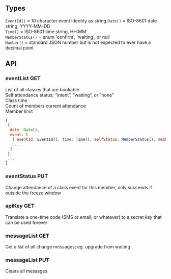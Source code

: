## Types
`EventId()` = 10 character event identity as string
`Date()` = ISO-8601 date string, YYYY-MM-DD  
`Time()` = ISO-8601 time string, HH:MM  
`MemberStatus()` = enum 'confirm', 'waiting', or null  
`Number()` = standard JSON number but is not expected to ever have a decimal point  

## API
### eventList GET
List of all classes that are bookable  
Self attendance status; “intent”, “waiting”, or “none”  
Class time  
Count of members current attendance  
Member limit  
```javascript
[
 {
  date: Date(),
  event: [
   { eventId: EventId(), time: Time(), selfStatus: MemberStatus(), memberCount: Number(), memberLimit: Number() },
   ...
  ]
 },
 ...
]
```

### eventStatus PUT
Change attendance of a class event for this member, only succeeds if outside the freeze window

### apiKey GET
Translate a one-time code (SMS or email, or whatever) to a secret key that can be used forever

### messageList GET
Get a list of all change messages; eg. upgrade from waiting

### messageList PUT
Clears all messages
